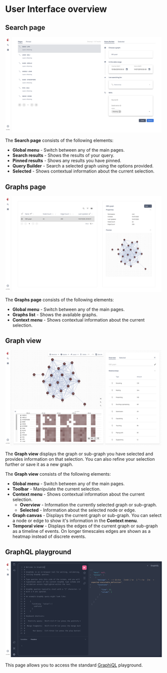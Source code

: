 # User Interface overview

## Search page

![UI Search page](../../assets/images/raphtory_ui_search_baboon_attacks.png)

The **Search page** consists of the following elements:

- **Global menu** - Switch between any of the main pages.
- **Search results** - Shows the results of your query.
- **Pinned results** - Shows any results you have pinned.
- **Query Builder** - Search  a selected graph using the options provided.
- **Selected** - Shows contextual information about the current selection.

## Graphs page

![UI Search page](../../assets/images/raphtory_ui_graph_list.png)

The **Graphs page** consists of the following elements:

- **Global menu** - Switch between any of the main pages.
- **Graphs list** - Shows the available graphs.
- **Context menu** - Shows contextual information about the current selection.

## Graph view

![UI Search page](../../assets/images/raphtory_ui_graph_view.png)

The **Graph view** displays the graph or sub-graph you have selected and provides information on that selection. You can also refine your selection further or save it as a new graph.

The **Graph view** consists of the following elements: 

- **Global menu** - Switch between any of the main pages.
- **Toolbar** - Manipulate the current selection.
- **Context menu** - Shows contextual information about the current selection.
    - **Overview** - Information the currently selected graph or sub-graph.
    - **Selected** - Information about the selected node or edge.
- **Graph canvas** - Displays the current graph or sub-graph. You can select a node or edge to show it's information in the **Context menu**.
- **Temporal view** - Displays the edges of the current graph or sub-graph as a timeline of events. On longer timescales edges are shown as a heatmap instead of discrete events.

## GraphQL playground

![UI Search page](../../assets/images/raphtory_ui_graphiql_playground.png)

This page allows you to access the standard [GraphiQL](https://github.com/graphql/graphiql) playground.
